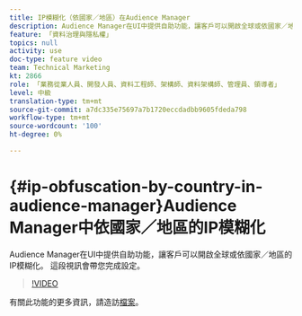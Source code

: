 ```yaml
---
title: IP模糊化（依國家／地區）在Audience Manager
description: Audience Manager在UI中提供自助功能，讓客戶可以開啟全球或依國家／地區的IP模糊化。 這段視訊會帶您完成設定。
feature: 「資料治理與隱私權」
topics: null
activity: use
doc-type: feature video
team: Technical Marketing
kt: 2866
role: 「業務從業人員、開發人員、資料工程師、架構師、資料架構師、管理員、領導者」
level: 中級
translation-type: tm+mt
source-git-commit: a7dc335e75697a7b1720eccdadbb9605fdeda798
workflow-type: tm+mt
source-wordcount: '100'
ht-degree: 0%

---
```



# {#ip-obfuscation-by-country-in-audience-manager}Audience Manager中依國家／地區的IP模糊化

Audience Manager在UI中提供自助功能，讓客戶可以開啟全球或依國家／地區的IP模糊化。 這段視訊會帶您完成設定。

>[!VIDEO](https://video.tv.adobe.com/v/27218/?quality=9)

有關此功能的更多資訊，請造訪[檔案](https://experiencecloud.adobe.com/resources/help/en_US/aam/ip-obfuscation.html)。
